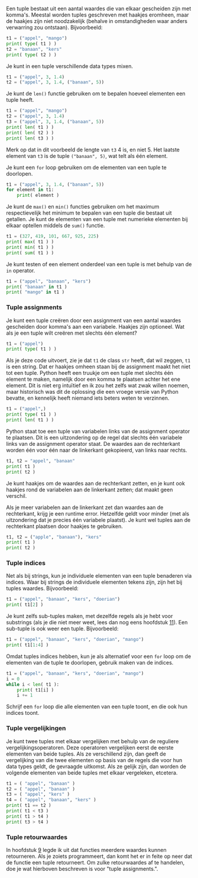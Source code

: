 Een tuple bestaat uit een aantal waardes die van elkaar gescheiden zijn
met komma's. Meestal worden tuples geschreven met haakjes eromheen, maar
de haakjes zijn niet noodzakelijk (behalve in omstandigheden waar anders
verwarring zou ontstaan). Bijvoorbeeld:

```python
t1 = ("appel", "mango")
print( type( t1 ) )
t2 = "banaan", "kers"
print( type( t2 ) )
```

Je kunt in een tuple verschillende data types mixen.

```python
t1 = ("appel", 3, 1.4)
t2 = ("appel", 3, 1.4, ("banaan", 5))
```

Je kunt de `len()` functie gebruiken om te bepalen hoeveel elementen een
tuple heeft.

```python
t1 = ("appel", "mango")
t2 = ("appel", 3, 1.4)
t3 = ("appel", 3, 1.4, ("banaan", 5))
print( len( t1 ) )
print( len( t2 ) )
print( len( t3 ) )
```

Merk op dat in dit voorbeeld de lengte van `t3` 4 is, en niet 5. Het
laatste element van `t3` is de tuple `("banaan", 5)`, wat telt als één
element.

Je kunt een `for` loop gebruiken om de elementen van een tuple te
doorlopen.

```python
t1 = ("appel", 3, 1.4, ("banaan", 5))
for element in t1:
    print( element )
```

Je kunt de `max()` en `min()` functies gebruiken om het maximum
respectievelijk het minimum te bepalen van een tuple die bestaat uit
getallen. Je kunt de elementen van een tuple met numerieke elementen bij
elkaar optellen middels de `sum()` functie.

```python
t1 = (327, 419, 101, 667, 925, 225)
print( max( t1 ) )
print( min( t1 ) )
print( sum( t1 ) )
```

Je kunt testen of een element onderdeel van een tuple is met behulp van
de `in` operator.

```python
t1 = ("appel", "banaan", "kers")
print( "banaan" in t1 )
print( "mango" in t1 )
```

### Tuple assignments

Je kunt een tuple creëren door een assignment van een aantal waardes
gescheiden door komma's aan een variabele. Haakjes zijn optioneel. Wat
als je een tuple wilt creëren met slechts één element?

```python
t1 = ("appel")
print( type( t1 ) )
```

Als je deze code uitvoert, zie je dat `t1` de class `str` heeft, dat wil
zeggen, `t1` is een string. Dat er haakjes omheen staan bij de
assignment maakt het niet tot een tuple. Python heeft een truukje om een
tuple met slechts één element te maken, namelijk door een komma te
plaatsen achter het ene element. Dit is niet erg intuïtief en ik zou het
zelfs wat zwak willen noemen, maar historisch was dit de oplossing die
een vroege versie van Python bevatte, en kennelijk heeft niemand iets
beters weten te verzinnen.

```python
t1 = ("appel",)
print( type( t1 ) )
print( len( t1 ) )
```

Python staat toe een tuple van variabelen links van de assignment
operator te plaatsen. Dit is een uitzondering op de regel dat slechts
één variabele links van de assignment operator staat. De waardes aan de
rechterkant worden één voor één naar de linkerkant gekopieerd, van links
naar rechts.

```python
t1, t2 = "appel", "banaan"
print( t1 )
print( t2 )
```

Je kunt haakjes om de waardes aan de rechterkant zetten, en je kunt ook
haakjes rond de variabelen aan de linkerkant zetten; dat maakt geen
verschil.

Als je meer variabelen aan de linkerkant zet dan waardes aan de
rechterkant, krijg je een runtime error. Hetzelfde geldt voor minder
(met als uitzondering dat je precies één variabele plaatst). Je kunt wel
tuples aan de rechterkant plaatsen door haakjes te gebruiken.

```python
t1, t2 = ("apple", "banaan"), "kers"
print( t1 )
print( t2 )
```

### Tuple indices

Net als bij strings, kun je individuele elementen van een tuple
benaderen via indices. Waar bij strings de individuele elementen tekens
zijn, zijn het bij tuples waardes. Bijvoorbeeld:

```python
t1 = ("appel", "banaan", "kers", "doerian")
print( t1[2] )
```

Je kunt zelfs sub-tuples maken, met dezelfde regels als je hebt voor
substrings (als je die niet meer weet, lees dan nog eens hoofdstuk
<a href="#ch:strings" data-reference-type="ref" data-reference="ch:strings">11</a>).
Een sub-tuple is ook weer een tuple. Bijvoorbeeld:

```python
t1 = ("appel", "banaan", "kers", "doerian", "mango")
print( t1[1:4] )
```

Omdat tuples indices hebben, kun je als alternatief voor een `for` loop
om de elementen van de tuple te doorlopen, gebruik maken van de indices.

```python
t1 = ("appel", "banaan", "kers", "doerian", "mango")
i = 0
while i < len( t1 ):
    print( t1[i] )
    i += 1
```

Schrijf een `for` loop die alle elementen van een tuple toont, en die
ook hun indices toont.

### Tuple vergelijkingen

Je kunt twee tuples met elkaar vergelijken met behulp van de reguliere
vergelijkingsoperatoren. Deze operatoren vergelijken eerst de eerste
elementen van beide tuples. Als ze verschillend zijn, dan geeft de
vergelijking van die twee elementen op basis van de regels die voor hun
data types geldt, de gevraagde uitkomst. Als ze gelijk zijn, dan worden
de volgende elementen van beide tuples met elkaar vergeleken, etcetera.

```python
t1 = ( "appel", "banaan" )
t2 = ( "appel", "banaan" )
t3 = ( "appel", "kers" )
t4 = ( "appel", "banaan", "kers" )
print( t1 == t2 )
print( t1 < t3 )
print( t1 > t4 )
print( t3 > t4 )
```

### Tuple retourwaardes

In hoofdstuk
<a href="#ch:functions" data-reference-type="ref" data-reference="ch:functions">9</a>
legde ik uit dat functies meerdere waardes kunnen retourneren. Als je
zoiets programmeert, dan komt het er in feite op neer dat de functie een
tuple retourneert. Om zulke retourwaardes af te handelen, doe je wat
hierboven beschreven is voor "tuple assignments.".
